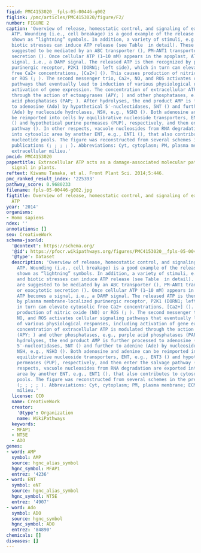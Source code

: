 ```yaml
---
figid: PMC4153020__fpls-05-00446-g002
figlink: /pmc/articles/PMC4153020/figure/F2/
number: FIGURE 2
caption: 'Overview of release, homeostatic control, and signaling of extracellular
  ATP. Wounding (i.e., cell breakage) is a good example of the release of ATP molecules
  shown as “lightning” symbols. In addition, a variety of stimuli, e.g., abiotic and
  biotic stresses can induce ATP release (see Table  in detail). These events are
  suggested to be mediated by an ABC transporter (), PM-ANT1 transporter (), or exocytotic
  secretion (). Once cellular ATP (1–10 mM) appears in the apoplast, ATP becomes a
  signal, i.e., a DAMP signal. The released ATP is then recognized by plasma membrane-localized
  purinergic receptor, P2K1 (DORN1; left side), which in turn can elevate cytosolic
  free Ca2+ concentrations, [Ca2+] (). This causes production of nitric oxide (NO)
  or ROS (; ). The second messenger trio, Ca2+, NO, and ROS activates cellular signaling
  pathways that eventually lead to induction of various physiological responses, including
  activation of gene expression. The concentration of extracellular ATP is modulated
  through the action of ectoapyrases (APY; ) and other phosphatases, e.g., purple
  acid phosphatases (PAP; ). After hydrolyses, the end product AMP is further processed
  to adenosine (Ado) by hypothetical 5′-nucleotidases, 5NT () and further to adenine
  (Ade) by nucleoside hydrolases, NSH, e.g., NSH3 (). Both adenosine and adenine can
  be reimported into cells by equilibrative nucleoside transporters, ENT, e.g., ENT3
  () and hypothetical purine permeases (PUP), respectively, and then enter the salvage
  pathway (). In other respects, vacuole nucleosides from RNA degradation are exported
  into cytosolic area by another ENT, e.g., ENT1 (), that also contributes to cytosolic
  nucleotide pools. The figure was reconstructed from several schemes in the previous
  publications (; ; ; ; ). Abbreviations: Cyt, cytoplasm; PM, plasma membrane; ECM,
  extracellular milieu.'
pmcid: PMC4153020
papertitle: Extracellular ATP acts as a damage-associated molecular pattern (DAMP)
  signal in plants.
reftext: Kiwamu Tanaka, et al. Front Plant Sci. 2014;5:446.
pmc_ranked_result_index: '225393'
pathway_score: 0.9680233
filename: fpls-05-00446-g002.jpg
figtitle: Overview of release, homeostatic control, and signaling of extracellular
  ATP
year: '2014'
organisms:
- Homo sapiens
ndex: ''
annotations: []
seo: CreativeWork
schema-jsonld:
  '@context': https://schema.org/
  '@id': https://pfocr.wikipathways.org/figures/PMC4153020__fpls-05-00446-g002.html
  '@type': Dataset
  description: 'Overview of release, homeostatic control, and signaling of extracellular
    ATP. Wounding (i.e., cell breakage) is a good example of the release of ATP molecules
    shown as “lightning” symbols. In addition, a variety of stimuli, e.g., abiotic
    and biotic stresses can induce ATP release (see Table  in detail). These events
    are suggested to be mediated by an ABC transporter (), PM-ANT1 transporter (),
    or exocytotic secretion (). Once cellular ATP (1–10 mM) appears in the apoplast,
    ATP becomes a signal, i.e., a DAMP signal. The released ATP is then recognized
    by plasma membrane-localized purinergic receptor, P2K1 (DORN1; left side), which
    in turn can elevate cytosolic free Ca2+ concentrations, [Ca2+] (). This causes
    production of nitric oxide (NO) or ROS (; ). The second messenger trio, Ca2+,
    NO, and ROS activates cellular signaling pathways that eventually lead to induction
    of various physiological responses, including activation of gene expression. The
    concentration of extracellular ATP is modulated through the action of ectoapyrases
    (APY; ) and other phosphatases, e.g., purple acid phosphatases (PAP; ). After
    hydrolyses, the end product AMP is further processed to adenosine (Ado) by hypothetical
    5′-nucleotidases, 5NT () and further to adenine (Ade) by nucleoside hydrolases,
    NSH, e.g., NSH3 (). Both adenosine and adenine can be reimported into cells by
    equilibrative nucleoside transporters, ENT, e.g., ENT3 () and hypothetical purine
    permeases (PUP), respectively, and then enter the salvage pathway (). In other
    respects, vacuole nucleosides from RNA degradation are exported into cytosolic
    area by another ENT, e.g., ENT1 (), that also contributes to cytosolic nucleotide
    pools. The figure was reconstructed from several schemes in the previous publications
    (; ; ; ; ). Abbreviations: Cyt, cytoplasm; PM, plasma membrane; ECM, extracellular
    milieu.'
  license: CC0
  name: CreativeWork
  creator:
    '@type': Organization
    name: WikiPathways
  keywords:
  - MFAP1
  - NT5E
  - ADO
genes:
- word: AMP
  symbol: AMP
  source: hgnc_alias_symbol
  hgnc_symbol: MFAP1
  entrez: '4236'
- word: ENT
  symbol: eNT
  source: hgnc_alias_symbol
  hgnc_symbol: NT5E
  entrez: '4907'
- word: Ado
  symbol: ADO
  source: hgnc_symbol
  hgnc_symbol: ADO
  entrez: '84890'
chemicals: []
diseases: []
---
```

